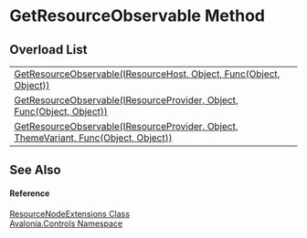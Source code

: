 # GetResourceObservable Method


## Overload List
<table>
<tr>
<td><a href="M_Avalonia_Controls_ResourceNodeExtensions_GetResourceObservable">GetResourceObservable(IResourceHost, Object, Func(Object, Object))</a></td>
<td> </td>
</tr>
<tr>
<td><a href="M_Avalonia_Controls_ResourceNodeExtensions_GetResourceObservable_2">GetResourceObservable(IResourceProvider, Object, Func(Object, Object))</a></td>
<td> </td>
</tr>
<tr>
<td><a href="M_Avalonia_Controls_ResourceNodeExtensions_GetResourceObservable_1">GetResourceObservable(IResourceProvider, Object, ThemeVariant, Func(Object, Object))</a></td>
<td> </td>
</tr>
</table>

## See Also


#### Reference
<a href="T_Avalonia_Controls_ResourceNodeExtensions">ResourceNodeExtensions Class</a>  
<a href="N_Avalonia_Controls">Avalonia.Controls Namespace</a>  
